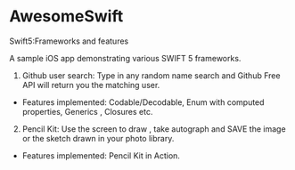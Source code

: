 # AwesomeSwift
Swift5:Frameworks and features 

A sample iOS app demonstrating various SWIFT 5 frameworks.

1) Github user search: Type in any random name search and Github Free API will return you the matching user.
  - Features implemented: Codable/Decodable, Enum with computed properties, Generics , Closures etc. 
2) Pencil Kit: Use the screen to draw , take autograph and SAVE the image or the sketch drawn in your photo library.
 - Features implemented: Pencil Kit in Action.

